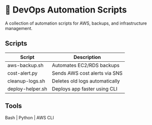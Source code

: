 # 🧠 DevOps Automation Scripts

A collection of automation scripts for AWS, backups, and infrastructure management.

## Scripts
| Script | Description |
|--------|--------------|
| aws-backup.sh | Automates EC2/RDS backups |
| cost-alert.py | Sends AWS cost alerts via SNS |
| cleanup-logs.sh | Deletes old logs automatically |
| deploy-helper.sh | Deploys app faster using CLI |

## Tools
Bash | Python | AWS CLI

